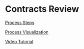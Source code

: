 # Contracts Review

[Process Steps](./process-steps.md)

[Process Visualization](./process-visualization.md)

[Video Tutorial](./video-tutorial.md)